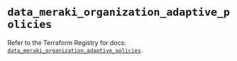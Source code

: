 # `data_meraki_organization_adaptive_policies`

Refer to the Terraform Registry for docs: [`data_meraki_organization_adaptive_policies`](https://registry.terraform.io/providers/ciscodevnet/meraki/1.7.1/docs/data-sources/organization_adaptive_policies).
